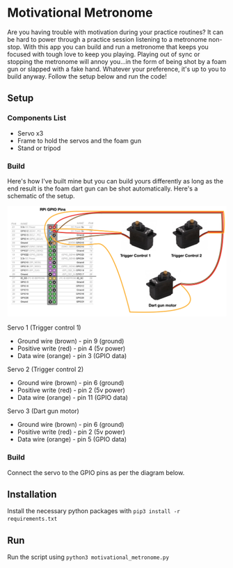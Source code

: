 # Motivational Metronome
Are you having trouble with motivation during your practice routines? It can be hard to power through a practice session listening to a metronome non-stop. With this app you can build and run a metronome that keeps you focused with tough love to keep you playing. Playing out of sync or stopping the metronome will annoy you...in the form of being shot by a foam gun or slapped with a fake hand. Whatever your preference, it's up to you to build anyway. Follow the setup below and run the code!

## Setup

### Components List
* Servo x3
* Frame to hold the servos and the foam gun
* Stand or tripod

### Build
Here's how I've built mine but you can build yours differently as long as the end result is the foam dart gun can be shot automatically.
Here's a schematic of the setup.

![Schematic](servo_schematic.png?raw=true "Servo setup")

Servo 1 (Trigger control 1)
  * Ground wire (brown) - pin 9 (ground)
  * Positive write (red) - pin 4 (5v power)
  * Data wire (orange) - pin 3 (GPIO data)

Servo 2 (Trigger control 2)
  * Ground wire (brown) - pin 6 (ground)
  * Positive write (red) - pin 2 (5v power)
  * Data wire (orange) - pin 11 (GPIO data)

Servo 3 (Dart gun motor)
  * Ground wire (brown) - pin 6 (ground)
  * Positive write (red) - pin 2 (5v power)
  * Data wire (orange) - pin 5 (GPIO data)

### Build
Connect the servo to the GPIO pins as per the diagram below.

## Installation
Install the necessary python packages with `pip3 install -r requirements.txt`

## Run
Run the script using `python3 motivational_metronome.py`
